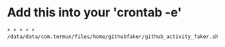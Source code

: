 # Add this into your 'crontab -e'

``* * * * * /data/data/com.termux/files/home/githubfaker/github_activity_faker.sh``
